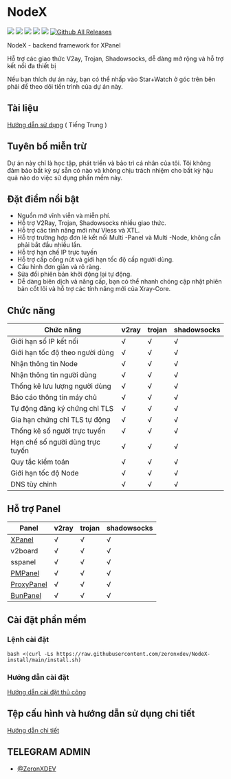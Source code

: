 # NodeX

[![](https://img.shields.io/badge/Admin-@zeronxdev-blue.svg)](https://t.me/zeronxdev)
![](https://img.shields.io/github/stars/zeronxdev/NodeX)
![](https://img.shields.io/github/forks/zeronxdev/NodeX)
![](https://github.com/zeronxdev/NodeX/actions/workflows/release.yml/badge.svg)
![](https://github.com/zeronxdev/NodeX/actions/workflows/docker.yml/badge.svg)
[![Github All Releases](https://img.shields.io/github/downloads/zeronxdev/NodeX/total.svg)]()

NodeX - backend framework for XPanel

Hỗ trợ các giao thức V2ay, Trojan, Shadowsocks, dễ dàng mở rộng và hỗ trợ kết nối đa thiết bị

Nếu bạn thích dự án này, bạn có thể nhấp vào Star+Watch ở góc trên bên phải để theo dõi tiến trình của dự án này.

## Tài liệu
[Hướng dẫn sử dụng](https://xrayr-project.github.io/XrayR-doc/) ( Tiếng Trung )

## Tuyên bố miễn trừ

Dự án này chỉ là học tập, phát triển và bảo trì cá nhân của tôi. Tôi không đảm bảo bất kỳ sự sẵn có nào và không chịu trách nhiệm cho bất kỳ hậu quả nào do việc sử dụng phần mềm này.

## Đặt điểm nổi bật

* Nguồn mở vĩnh viễn và miễn phí.
* Hỗ trợ V2Ray, Trojan, Shadowsocks nhiều giao thức.
* Hỗ trợ các tính năng mới như Vless và XTL.
* Hỗ trợ trường hợp đơn lẻ kết nối Multi -Panel và Multi -Node, không cần phải bắt đầu nhiều lần.
* Hỗ trợ hạn chế IP trực tuyến
* Hỗ trợ cấp cổng nút và giới hạn tốc độ cấp người dùng.
* Cấu hình đơn giản và rõ ràng.
* Sửa đổi phiên bản khởi động lại tự động.
* Dễ dàng biên dịch và nâng cấp, bạn có thể nhanh chóng cập nhật phiên bản cốt lõi và hỗ trợ các tính năng mới của Xray-Core.

## Chức năng

| Chức năng                        | v2ray | trojan | shadowsocks |
|----------------------------------|-------|--------|-------------|
| Giới hạn số IP kết nối           | √     | √      | √           |
| Giới hạn tốc độ theo người dùng  | √     | √      | √           |
| Nhận thông tin Node              | √     | √      | √           |
| Nhận thông tin người dùng        | √     | √      | √           |
| Thống kê lưu lượng người dùng    | √     | √      | √           |
| Báo cáo thông tin máy chủ        | √     | √      | √           |
| Tự động đăng ký chứng chỉ TLS    | √     | √      | √           |
| Gia hạn chứng chỉ TLS tự động    | √     | √      | √           |
| Thống kê số người trực tuyến     | √     | √      | √           |
| Hạn chế số người dùng trực tuyến | √     | √      | √           |
| Quy tắc kiểm toán                | √     | √      | √           |
| Giới hạn tốc độ Node             | √     | √      | √           |
| DNS tùy chỉnh                    | √     | √      | √           |

## Hỗ trợ Panel 

| Panel                                                         | v2ray | trojan | shadowsocks      |
|---------------------------------------------------------------|-------|--------|------------------|
| [XPanel](https://github.com/zeronxdev/XPanel)                 | √     | √      | √                |
| v2board                                                       | √     | √      | √                |
| sspanel                                                       | √     | √      | √                |
| [PMPanel](https://github.com/ByteInternetHK/PMPanel)          | √     | √      | √                |
| [ProxyPanel](https://github.com/ProxyPanel/ProxyPanel)        | √     | √      | √                |
| [BunPanel](https://github.com/pennyMorant/bunpanel-release)   | √     | √      | √                |

## Cài đặt phần mềm

### Lệnh cài đặt

```
bash <(curl -Ls https://raw.githubusercontent.com/zeronxdev/NodeX-install/main/install.sh)
```


### Hướng dẫn cài đặt

[Hướng dẫn cài đặt thủ công](https://xrayr-project.github.io/XrayR-doc/xrayr-xia-zai-he-an-zhuang/install/manual)

## Tệp cấu hình và hướng dẫn sử dụng chi tiết

[Hướng dẫn chi tiết](https://xrayr-project.github.io/XrayR-doc/)

## TELEGRAM ADMIN

* [@ZeronXDEV](https://t.me/zeronxdev)
